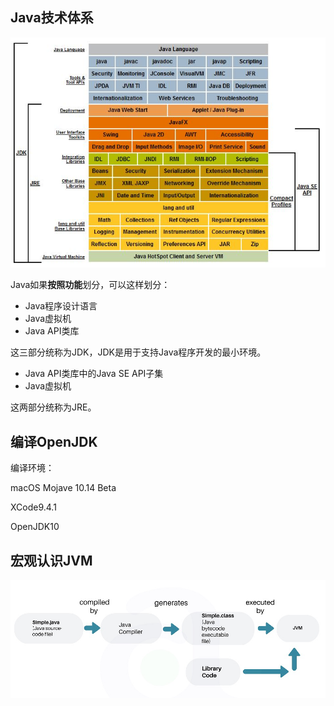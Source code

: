 ## Java技术体系

![](走近Java/2167990.jpg)

Java如果**按照功能**划分，可以这样划分：

* Java程序设计语言
* Java虚拟机
* Java API类库

这三部分统称为JDK，JDK是用于支持Java程序开发的最小环境。

* Java API类库中的Java SE API子集
* Java虚拟机

这两部分统称为JRE。



## 编译OpenJDK

编译环境：

macOS Mojave 10.14 Beta

XCode9.4.1

OpenJDK10



## 宏观认识JVM

![image-20190528140821825](走近Java/image-20190528140821825.png)





